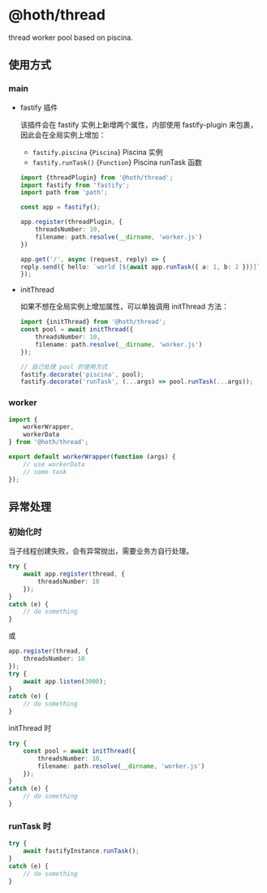 # @hoth/thread

thread worker pool based on piscina.

## 使用方式

### main

- fastify 插件

    该插件会在 fastify 实例上新增两个属性，内部使用 fastify-plugin 来包裹，因此会在全局实例上增加：

    * `fastify.piscina` {`Piscina`} Piscina 实例
    * `fastify.runTask()` {`Function`} Piscina runTask 函数

    ```ts
    import {threadPlugin} from '@hoth/thread';
    import fastify from 'fastify';
    import path from 'path';

    const app = fastify();

    app.register(threadPlugin, {
        threadsNumber: 10,
        filename: path.resolve(__dirname, 'worker.js')
    })

    app.get('/', async (request, reply) => {
    reply.send({ hello: `world [${await app.runTask({ a: 1, b: 2 })}]` });
    });
    ```

- initThread

    如果不想在全局实例上增加属性，可以单独调用 initThread 方法：

    ```ts
    import {initThread} from '@hoth/thread';
    const pool = await initThread({
        threadsNumber: 10,
        filename: path.resolve(__dirname, 'worker.js')
    });

    // 自己处理 pool 的使用方式
    fastify.decorate('piscina', pool);
    fastify.decorate('runTask', (...args) => pool.runTask(...args));
    ```


### worker

```ts
import {
    workerWrapper,
    workerData
} from '@hoth/thread';

export default workerWrapper(function (args) {
    // use workerData
    // some task
});
```

## 异常处理

### 初始化时

当子线程创建失败，会有异常抛出，需要业务方自行处理。

```ts
try {
    await app.register(thread, {
        threadsNumber: 10
    });
}
catch (e) {
    // do something
}
```

或

```ts
app.register(thread, {
    threadsNumber: 10
});
try {
    await app.listen(3000);
}
catch (e) {
    // do something
}
```

initThread 时

```ts
try {
    const pool = await initThread({
        threadsNumber: 10,
        filename: path.resolve(__dirname, 'worker.js')
    });
}
catch (e) {
    // do something
}
```

### runTask 时

```ts
try {
    await fastifyInstance.runTask();
}
catch (e) {
    // do something
}
```